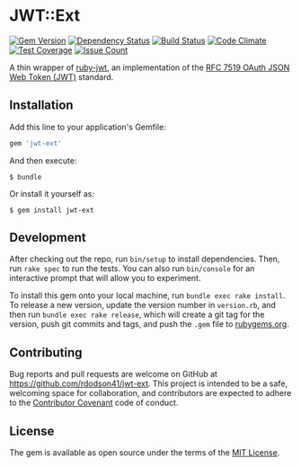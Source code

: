 # JWT::Ext

[![Gem Version](https://badge.fury.io/rb/jwt-ext.svg)](https://badge.fury.io/rb/jwt-ext)
[![Dependency Status](https://gemnasium.com/badges/github.com/rdodson41/ruby-jwt-ext.svg)](https://gemnasium.com/github.com/rdodson41/ruby-jwt-ext)
[![Build Status](https://travis-ci.org/rdodson41/ruby-jwt-ext.svg?branch=master)](https://travis-ci.org/rdodson41/ruby-jwt-ext)
[![Code Climate](https://codeclimate.com/github/rdodson41/ruby-jwt-ext/badges/gpa.svg)](https://codeclimate.com/github/rdodson41/ruby-jwt-ext)
[![Test Coverage](https://codeclimate.com/github/rdodson41/ruby-jwt-ext/badges/coverage.svg)](https://codeclimate.com/github/rdodson41/ruby-jwt-ext/coverage)
[![Issue Count](https://codeclimate.com/github/rdodson41/ruby-jwt-ext/badges/issue_count.svg)](https://codeclimate.com/github/rdodson41/ruby-jwt-ext)

A thin wrapper of [ruby-jwt](https://jwt.github.io/ruby-jwt), an implementation of the [RFC 7519 OAuth JSON Web Token (JWT)](https://tools.ietf.org/html/rfc7519) standard.

## Installation

Add this line to your application's Gemfile:

```ruby
gem 'jwt-ext'
```

And then execute:

    $ bundle

Or install it yourself as:

    $ gem install jwt-ext

## Development

After checking out the repo, run `bin/setup` to install dependencies. Then, run `rake spec` to run the tests. You can also run `bin/console` for an interactive prompt that will allow you to experiment.

To install this gem onto your local machine, run `bundle exec rake install`. To release a new version, update the version number in `version.rb`, and then run `bundle exec rake release`, which will create a git tag for the version, push git commits and tags, and push the `.gem` file to [rubygems.org](https://rubygems.org).

## Contributing

Bug reports and pull requests are welcome on GitHub at https://github.com/rdodson41/jwt-ext. This project is intended to be a safe, welcoming space for collaboration, and contributors are expected to adhere to the [Contributor Covenant](http://contributor-covenant.org) code of conduct.

## License

The gem is available as open source under the terms of the [MIT License](http://opensource.org/licenses/MIT).
